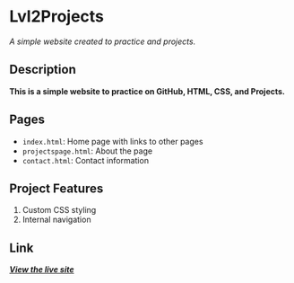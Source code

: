 # Lvl2Projects
*A simple website created to practice and projects.*

## Description
**This is a simple website to practice on GitHub, HTML, CSS, and Projects.**

## Pages
- `index.html`: Home page with links to other pages
- `projectspage.html`: About the page
- `contact.html`: Contact information

## Project Features
1. Custom CSS styling
2. Internal navigation
   

## Link
***[View the live site](https://iitroublesii.github.io/Lvl2Projects/)***
